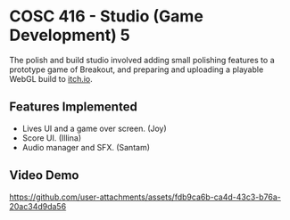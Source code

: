 # COSC 416 - Studio (Game Development) 5
The polish and build studio involved adding small polishing features to a prototype game of Breakout, and preparing and uploading a playable WebGL build to [itch.io](https://muesli-joy.itch.io/breakout3d).

## Features Implemented
- Lives UI and a game over screen. (Joy)
- Score UI. (Illina)
- Audio manager and SFX. (Santam)

## Video Demo
https://github.com/user-attachments/assets/fdb9ca6b-ca4d-43c3-b76a-20ac34d9da56

